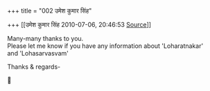 +++
title = "002 उमेश कुमार सिंह"

+++
[[उमेश कुमार सिंह	2010-07-06, 20:46:53 [Source](https://groups.google.com/g/bvparishat/c/lxN8fsUTM4o)]]



Many-many thanks to you.  
Please let me know if you have any information about 'Loharatnakar'  
and 'Lohasarvasvam'

Thanks & regards-



